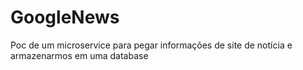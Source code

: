 # GoogleNews
Poc de um microservice para pegar informações de site de notícia e armazenarmos em uma database
